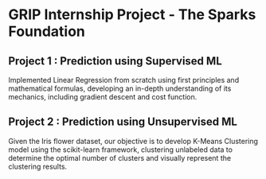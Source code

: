 # GRIP Internship Project - The Sparks Foundation

## Project 1 : Prediction using Supervised ML

Implemented Linear Regression from scratch using first principles and mathematical formulas, developing an in-depth understanding of its mechanics, including gradient descent and cost function.

## Project 2 : Prediction using Unsupervised ML

Given the Iris flower dataset, our objective is to develop K-Means Clustering model using the scikit-learn framework, clustering unlabeled data to determine the optimal number of clusters and visually represent the clustering results.

